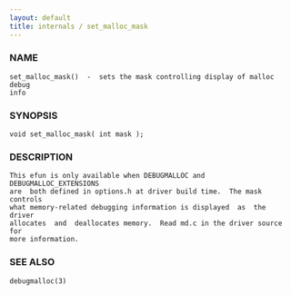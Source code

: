 ```yaml
---
layout: default
title: internals / set_malloc_mask
---
```


### NAME

    set_malloc_mask()  -  sets the mask controlling display of malloc debug
    info


### SYNOPSIS

    void set_malloc_mask( int mask );


### DESCRIPTION

    This efun is only available when DEBUGMALLOC and DEBUGMALLOC_EXTENSIONS
    are  both defined in options.h at driver build time.  The mask controls
    what memory-related debugging information is displayed  as  the  driver
    allocates  and  deallocates memory.  Read md.c in the driver source for
    more information.


### SEE ALSO

    debugmalloc(3)
